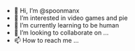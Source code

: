 - 👋 Hi, I’m @spoonmanx
- 👀 I’m interested in video games and pie
- 🌱 I’m currently learning to be human
- 💞️ I’m looking to collaborate on ...
- 📫 How to reach me ...

<!---
spoonmanx/spoonmanx is a ✨ special ✨ repository because its `README.md` (this file) appears on your GitHub profile.
You can click the Preview link to take a look at your changes.
--->
